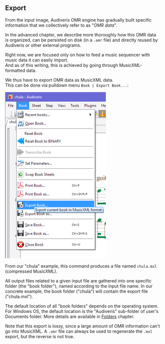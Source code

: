 ## Export

From the input image, Audiveris OMR engine has gradually built specific information that we
collectively refer to as "_OMR data_".

In the advanced chapter, we describe more thoroughly how this OMR data is organized, can be
persisted on disk (in a `.omr` file) and directly reused by Audiveris or other external programs.

Right now, we are focused only on how to feed a music sequencer with music data it can easily import.  
And as of this writing, this is achieved by going through MusicXML-formatted data.

We thus have to export OMR data as MusicXML data.  
This can be done via pulldown menu `Book | Export Book...`:

![](../assets/book_export.png)

From our "chula" example, this command produces a file named `chula.mxl` (compressed MusicXML).

All output files related to a given input file are gathered into one specific folder
(the "book folder"), named according to the input file name.
In our concrete example, the book folder ("chula") will contain the export file ("chula.mxl").

The default location of all "book folders" depends on the operating system.
For Windows OS, the default location is the "Audiveris" sub-folder of user's Documents folder.
More details are available in [Folders](../folders) chapter.

Note that this export is lossy, since a large amount of OMR information can't go into MusicXML.
A `.omr` file can always be used to regenerate the `.mxl` export, but the reverse is not true.
